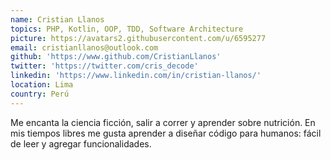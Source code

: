 ```yaml
---
name: Cristian Llanos
topics: PHP, Kotlin, OOP, TDD, Software Architecture
picture: https://avatars2.githubusercontent.com/u/6595277
email: cristianllanos@outlook.com
github: 'https://www.github.com/CristianLlanos'
twitter: 'https://twitter.com/cris_decode'
linkedin: 'https://www.linkedin.com/in/cristian-llanos/'
location: Lima
country: Perú
---
```


Me encanta la ciencia ficción, salir a correr y aprender sobre nutrición. En mis tiempos libres me gusta aprender a diseñar código para humanos: fácil de leer y agregar funcionalidades.
